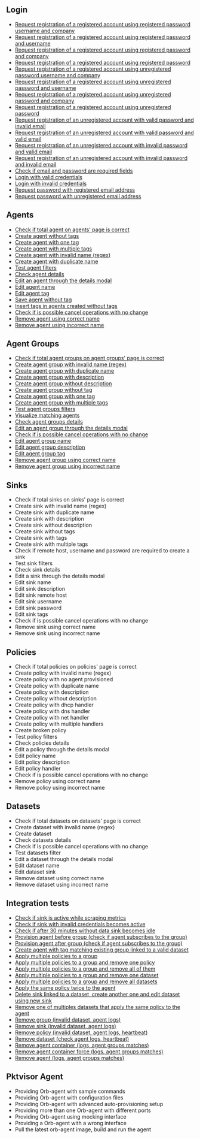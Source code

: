 ## Login

 - [Request registration of a registered account using registered password username and company](login/request_registration_of_a_registered_account_using_registered_password_username_and_company.md)
 - [Request registration of a registered account using registered password and username](login/request_registration_of_a_registered_account_using_registered_password_and_username.md)
 - [Request registration of a registered account using registered password and company](login/request_registration_of_a_registered_account_using_registered_password_and_company.md)
 - [Request registration of a registered account using registered password](login/request_registration_of_a_registered_account_using_registered_password.md)
 - [Request registration of a registered account using unregistered password username and company](login/request_registration_of_a_registered_account_using_unregistered_password_username_and_company.md)
 - [Request registration of a registered account using unregistered password and username](login/request_registration_of_a_registered_account_using_unregistered_password_and_username.md)
 - [Request registration of a registered account using unregistered password and company](login/request_registration_of_a_registered_account_using_unregistered_password_and_company.md)
 - [Request registration of a registered account using unregistered password](login/request_registration_of_a_registered_account_using_unregistered_password.md)
 - [Request registration of an unregistered account with valid password and invalid email](login/request_registration_of_an_unregistered_account_with_valid_password_and_invalid_email.md)
 - [Request registration of an unregistered account with valid password and valid email](login/request_registration_of_an_unregistered_account_with_valid_password_and_valid_email.md)
 - [Request registration of an unregistered account with invalid password and valid email](login/request_registration_of_an_unregistered_account_with_invalid_password_and_valid_email.md)
 - [Request registration of an unregistered account with invalid password and invalid email](login/request_registration_of_an_unregistered_account_with_invalid_password_and_invalid_email.md)
 - [Check if email and password are required fields](login/check_if_email_and_password_are_required_fields.md)
 - [Login with valid credentials](login/login_with_valid_credentials.md)
 - [Login with invalid credentials](login/login_with_invalid_credentials.md)
 - [Request password with registered email address](login/request_password_with_registered_email_address.md)
 - [Request password with unregistered email address](login/request_password_with_unregistered_email_address.md)


## Agents

- [Check if total agent on agents' page is correct](agents/check_if_total_agent_on_agents'_page_is_correct.md)
- [Create agent without tags](agents/create_agent_without_tags.md)
- [Create agent with one tag](agents/create_agent_with_one_tag.md)
- [Create agent with multiple tags](agents/create_agent_with_multiple_tags.md)
- [Create agent with invalid name (regex)](agents/create_agent_with_invalid_name_(regex).md)
- [Create agent with duplicate name](agents/create_agent_with_duplicate_name.md)
- [Test agent filters](agents/test_agent_filters.md)
- [Check agent details](agents/check_agent_details.md)
- [Edit an agent through the details modal](agents/edit_an_agent_through_the_details_modal.md)
- [Edit agent name](agents/edit_agent_name.md)
- [Edit agent tag](agents/edit_agent_tag.md)
- [Save agent without tag](agents/save_agent_without_tag.md)
- [Insert tags in agents created without tags](agents/insert_tags_in_agents_created_without_tags.md)
- [Check if is possible cancel operations with no change](agents/check_if_is_possible_cancel_operations_with_no_change.md)
- [Remove agent using correct name](agents/remove_agent_using_correct_name.md)
- [Remove agent using incorrect name](agents/remove_agent_using_incorrect_name.md)

## Agent Groups

      
 - [Check if total agent groups on agent groups' page is correct](agent_groups/check_if_total_agent_groups_on_agent_groups'_page_is_correct.md)
 - [Create agent group with invalid name (regex)](agent_groups/create_agent_group_with_invalid_name_(regex).md)
 - [Create agent group with duplicate name](agent_groups/create_agent_group_with_duplicate_name.md)
 - [Create agent group with description](agent_groups/create_agent_group_with_description.md)
 - [Create agent group without description](agent_groups/create_agent_group_without_description.md)
 - [Create agent group without tag](agent_groups/create_agent_group_without_tag.md)
 - [Create agent group with one tag](agent_groups/create_agent_group_with_one_tag.md)
 - [Create agent group with multiple tags](agent_groups/create_agent_group_with_multiple_tags.md)
 - [Test agent groups filters](agent_groups/test_agent_groups_filters.md)
 - [Visualize matching agents](agent_groups/visualize_matching_agents.md)
 - [Check agent groups details](agent_groups/check_agent_groups_details.md)
 - [Edit an agent group through the details modal](agent_groups/edit_an_agent_group_through_the_details_modal.md)
 - [Check if is possible cancel operations with no change](agent_groups/check_if_is_possible_cancel_operations_with_no_change.md)
 - [Edit agent group name](agent_groups/edit_agent_group_name.md)
 - [Edit agent group description](agent_groups/edit_agent_group_description.md)
 - [Edit agent group tag](agent_groups/edit_agent_group_tag.md)
 - [Remove agent group using correct name](agent_groups/remove_agent_group_using_correct_name.md)
 - [Remove agent group using incorrect name](agent_groups/remove_agent_group_using_incorrect_name.md)


## Sinks

* Check if total sinks on sinks' page is correct
* Create sink with invalid name (regex)
* Create sink with duplicate name
* Create sink with description
* Create sink without description
* Create sink without tags
* Create sink with tags
* Create sink with multiple tags
* Check if remote host, username and password are required to create a sink
* Test sink filters
* Check sink details
* Edit a sink through the details modal
* Edit sink name
* Edit sink description
* Edit sink remote host
* Edit sink username
* Edit sink password
* Edit sink tags
* Check if is possible cancel operations with no change
* Remove sink using correct name
* Remove sink using incorrect name

## Policies

* Check if total policies on policies' page is correct
* Create policy with invalid name (regex)
* Create policy with no agent provisioned
* Create policy with duplicate name
* Create policy with description
* Create policy without description
* Create policy with dhcp handler
* Create policy with dns handler
* Create policy with net handler
* Create policy with multiple handlers
* Create broken policy
* Test policy filters
* Check policies details
* Edit a policy through the details modal
* Edit policy name
* Edit policy description
* Edit policy handler
* Check if is possible cancel operations with no change
* Remove policy using correct name
* Remove policy using incorrect name

## Datasets

* Check if total datasets on datasets' page is correct
* Create dataset with invalid name (regex)
* Create dataset
* Check datasets details
* Check if is possible cancel operations with no change
* Test datasets filter
* Edit a dataset through the details modal
* Edit dataset name
* Edit dataset sink
* Remove dataset using correct name
* Remove dataset using incorrect name

## Integration tests

 - [Check if sink is active while scraping metrics](integration/sink_active_while_scraping_metrics.md)
 - [Check if sink with invalid credentials becomes active](integration/sink_error_invalid_credentials.md)
 - [Check if after 30 minutes without data sink becomes idle](integration/sink_idle_30_minutes.md)
 - [Provision agent before group (check if agent subscribes to the group)](integration/provision_agent_before_group.md)
 - [Provision agent after group (check if agent subscribes to the group)](integration/provision_agent_after_group.md)
 - [Create agent with tag matching existing group linked to a valid dataset](integration/multiple_agents_subscribed_to_a_group.md)
 - [Apply multiple policies to a group](integration/apply_multiple_policies.md)
 - [Apply multiple policies to a group and remove one policy](integration/remove_one_of_multiple_policies.md)
 - [Apply multiple policies to a group and remove all of them](integration/remove_all_policies.md)
 - [Apply multiple policies to a group and remove one dataset](integration/remove_one_of_multiple_datasets.md)
 - [Apply multiple policies to a group and remove all datasets](integration/remove_all_datasets.md)
 - [Apply the same policy twice to the agent](integration/apply_policy_twice.md)
 - [Delete sink linked to a dataset, create another one and edit dataset using new sink](integration/change_sink_on_dataset.md)
 - [Remove one of multiples datasets that apply the same policy to the agent](integration/remove_one_dataset_of_multiples_with_same_policy.md)
 - [Remove group (invalid dataset, agent logs)](integration/remove_group.md)
 - [Remove sink (invalid dataset, agent logs)](integration/remove_sink.md)
 - [Remove policy (invalid dataset, agent logs, heartbeat)](integration/remove_policy.md)
 - [Remove dataset (check agent logs, heartbeat)](integration/remove_dataset.md)
 - [Remove agent container (logs, agent groups matches)](integration/remove_agent_container.md)
 - [Remove agent container force (logs, agent groups matches)](integration/remove_agent_container_force.md)
 - [Remove agent (logs, agent groups matches)](integration/remove_agent.md)
## Pktvisor Agent

* Providing Orb-agent with sample commands
* Providing Orb-agent with configuration files
* Providing Orb-agent with advanced auto-provisioning setup
* Providing more than one Orb-agent with different ports
* Providing Orb-agent using mocking interface
* Providing a Orb-agent with a wrong interface
* Pull the latest orb-agent image, build and run the agent